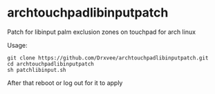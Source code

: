 # archtouchpadlibinputpatch
Patch for libinput palm exclusion zones on touchpad for arch linux

Usage:
```
git clone https://github.com/Drxvee/archtouchpadlibinputpatch.git
cd archtouchpadlibinputpatch
sh patchlibinput.sh
```

After that reboot or log out for it to apply
